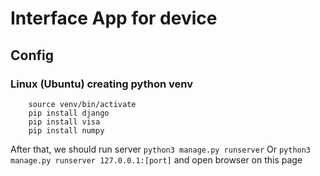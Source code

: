# Interface App for device
## Config
### Linux (Ubuntu) creating python venv
``` python3 -m venv venv
    source venv/bin/activate
    pip install django
    pip install visa
    pip install numpy
```
After that, we should run server `python3 manage.py runserver`
Or `python3 manage.py runserver 127.0.0.1:[port]` and open browser on this page
